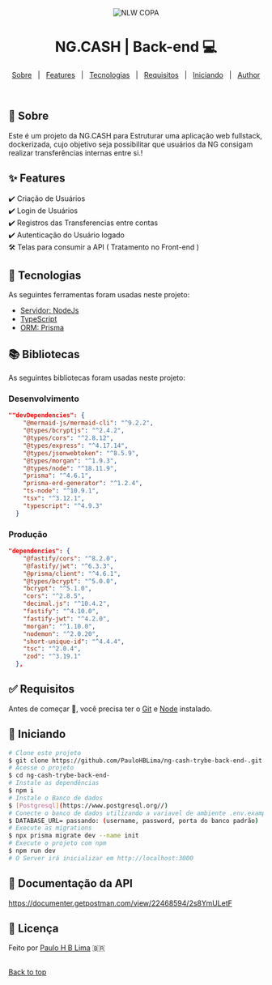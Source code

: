 <div align="center" id="top">
  <img src="https://github.com/PauloHBLima/ng-cash-trybe-back-end-/blob/master/src/assets/logo%20ng%20cash.png" alt="NLW COPA" />
</div>

<h1 align="center"> NG.CASH | Back-end 💻</h1>
<p align="center">
  <a href="#dart-sobre">Sobre</a> &#xa0; | &#xa0; 
  <a href="#sparkles-features">Features</a> &#xa0; | &#xa0;
  <a href="#rocket-tecnologias">Tecnologias</a> &#xa0; | &#xa0;
  <a href="#white_check_mark-requisitos">Requisitos</a> &#xa0; | &#xa0;
  <a href="#checkered_flag-iniciando">Iniciando</a> &#xa0; | &#xa0;
  <!--<a href="#memo-licença">Licença</a> &#xa0; | &#xa0;-->
  <a href="https://github.com/PauloHBLima" target="_blank">Author</a>
</p>

<br>

## :dart: Sobre ##

Este é um projeto da NG.CASH para Estruturar uma aplicação web fullstack, dockerizada, 
cujo objetivo seja possibilitar que usuários da NG consigam realizar transferências internas entre si.!

## :sparkles: Features ##

:heavy_check_mark: Criação de Usuários\
:heavy_check_mark: Login de Usuários\
:heavy_check_mark: Registros das Transferencias entre contas\
:heavy_check_mark: Autenticação do Usuário logado\
:hammer_and_wrench: Telas para consumir a API ( Tratamento no Front-end )

## :rocket: Tecnologias ##

As seguintes ferramentas foram usadas neste projeto:

- [Servidor: NodeJs](https://nodejs.org/en//)
- [TypeScript](https://www.typescriptlang.org/)
- [ORM: Prisma](https://https://www.prisma.io//)

## 📚️ Bibliotecas ##

As seguintes bibliotecas foram usadas neste projeto:

### Desenvolvimento 
```json
""devDependencies": {
    "@mermaid-js/mermaid-cli": "^9.2.2",
    "@types/bcryptjs": "^2.4.2",
    "@types/cors": "^2.8.12",
    "@types/express": "^4.17.14",
    "@types/jsonwebtoken": "^8.5.9",
    "@types/morgan": "^1.9.3",
    "@types/node": "^18.11.9",
    "prisma": "^4.6.1",
    "prisma-erd-generator": "^1.2.4",
    "ts-node": "^10.9.1",
    "tsx": "^3.12.1",
    "typescript": "^4.9.3"
  }
```
### Produção
```json
"dependencies": {
    "@fastify/cors": "^8.2.0",
    "@fastify/jwt": "^6.3.3",
    "@prisma/client": "^4.6.1",
    "@types/bcrypt": "^5.0.0",
    "bcrypt": "^5.1.0",
    "cors": "^2.8.5",
    "decimal.js": "^10.4.2",
    "fastify": "^4.10.0",
    "fastify-jwt": "^4.2.0",
    "morgan": "^1.10.0",
    "nodemon": "^2.0.20",
    "short-unique-id": "^4.4.4",
    "tsc": "^2.0.4",
    "zod": "^3.19.1"
  },
```

## :white_check_mark: Requisitos ##

Antes de começar :checkered_flag:, você precisa ter o [Git](https://git-scm.com) e [Node](https://nodejs.org/en/) instalado.

## :checkered_flag: Iniciando ##

```bash
# Clone este projeto
$ git clone https://github.com/PauloHBLima/ng-cash-trybe-back-end-.git
# Acesse o projeto
$ cd ng-cash-trybe-back-end-
# Instale as dependências
$ npm i
# Instale o Banco de dados
$ [Postgresql](https://www.postgresql.org//)
# Conecte o banco de dados utilizando a variavel de ambiente .env.example como base.
$ DATABASE_URL= passando: (username, password, porta do banco padrão) 
# Execute as migrations
$ npx prisma migrate dev --name init
# Execute o projeto com npm
$ npm run dev
# O Server irá inicializar em http://localhost:3000
```
## :memo: Documentação da API ##
https://documenter.getpostman.com/view/22468594/2s8YmULetF

## :memo: Licença ##

Feito por <a href="https://github.com/PauloHBLima" target="_blank">Paulo H B Lima</a> 🇧🇷
##
<a href="#top">Back to top</a>
